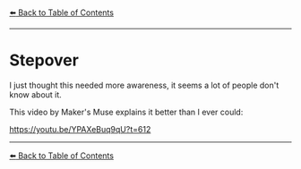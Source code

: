[:arrow_left: Back to Table of Contents](/README.md)

---
# Stepover

I just thought this needed more awareness, it seems a lot of people don't know about it. 

This video by Maker's Muse explains it better than I ever could:

https://youtu.be/YPAXeBuq9qU?t=612

---

[:arrow_left: Back to Table of Contents](/README.md)